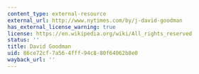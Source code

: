 ```yaml
---
content_type: external-resource
external_url: http://www.nytimes.com/by/j-david-goodman
has_external_license_warning: true
license: https://en.wikipedia.org/wiki/All_rights_reserved
status: ''
title: David Goodman
uid: 86ce72cf-7a56-4fff-94c8-80f64062b8e0
wayback_url: ''
---
```


